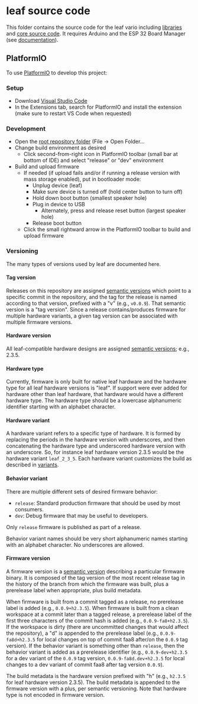 # leaf source code

This folder contains the source code for the leaf vario including [libraries](libraries) and [core source code](vario).  It requires Arduino and the ESP 32 Board Manager (see [documentation](vario/README.md)).

## PlatformIO

To use [PlatformIO](https://platformio.org/) to develop this project:

### Setup

* Download [Visual Studio Code](https://code.visualstudio.com/)
* In the Extensions tab, search for PlatformIO and install the extension (make sure to restart VS Code when requested)

### Development

* Open the [root repository folder](..) (File -> Open Folder...
* Change build environment as desired
    * Click second-from-right icon in PlatformIO toolbar (small bar at bottom of IDE) and select "release" or "dev" environment
* Build and upload firmware
    * If needed (if upload fails and/or if running a release version with mass storage enabled), put in bootloader mode:
        * Unplug device (leaf)
        * Make sure device is turned off (hold center button to turn off)
        * Hold down boot button (smallest speaker hole)
        * Plug in device to USB
            * Alternately, press and release reset button (largest speaker hole)
        * Release boot button
    * Click the small rightward arrow in the PlatformIO toolbar to build and upload firmware

### Versioning

The many types of versions used by leaf are documented here.

#### Tag version

Releases on this repository are assigned [semantic versions](https://semver.org) which point to a specific commit in the repository, and the tag for the release is named according to that version, prefixed with a "v" (e.g., `v0.0.9`).  That semantic version is a "tag version".  Since a release contains/produces firmware for multiple hardware variants, a given tag version can be associated with multiple firmware versions.

#### Hardware version

All leaf-compatible hardware designs are assigned [semantic versions](https://semver.org); e.g., 2.3.5.

#### Hardware type

Currently, firmware is only built for native leaf hardware and the hardware type for all leaf hardware versions is "leaf".  If support were ever added for hardware other than leaf hardware, that hardware would have a different hardware type.  The hardware type should be a lowercase alphanumeric identifier starting with an alphabet character.

#### Hardware variant

A hardware variant refers to a specific type of hardware.  It is formed by replacing the periods in the hardware version with underscores, and then concatenating the hardware type and underscored hardware version with an underscore.  So, for instance leaf hardware version 2.3.5 would be the hardware variant `leaf_2_3_5`.  Each hardware variant customizes the build as described in [variants](./variants).

#### Behavior variant

There are multiple different sets of desired firmware behavior:

* `release`: Standard production firmware that should be used by most consumers.
* `dev`: Debug firmware that may be useful to developers.

Only `release` firmware is published as part of a release.

Behavior variant names should be very short alphanumeric names starting with an alphabet character.  No underscores are allowed.

#### Firmware version

A firmware version is a [semantic version](https://semver.org) describing a particular firmware binary.  It is composed of the tag version of the most recent release tag in the history of the branch from which the firmware was built, plus a prerelease label when appropriate, plus build metadata.

When firmware is built from a commit tagged as a release, no prerelease label is added (e.g., `0.0.9+h2.3.5`).  When firmware is built from a clean workspace at a commit later than a tagged release, a prerelease label of the first three characters of the commit hash is added (e.g., `0.0.9-fa8+h2.3.5`).  If the workspace is dirty (there are uncommitted changes that would affect the repository), a "d" is appended to the prerelease label (e.g., `0.0.9-fa8d+h2.3.5` for local changes on top of commit faa8 after/on the `0.0.9` tag version).  If the behavior variant is something other than `release`, then the behavior variant is added as a prerelease identifier (e.g., `0.0.9-dev+h2.3.5` for a dev variant of the `0.0.9` tag version, `0.0.9-fa8d.dev+h2.3.5` for local changes to a dev variant of commit faa8 after tag version `0.0.9`).

The build metadata is the hardware version prefixed with "h" (e.g., `h2.3.5` for leaf hardware version 2.3.5).  The build metadata is appended to the firmware version with a plus, per semantic versioning.  Note that hardware type is not encoded in firmware version.
